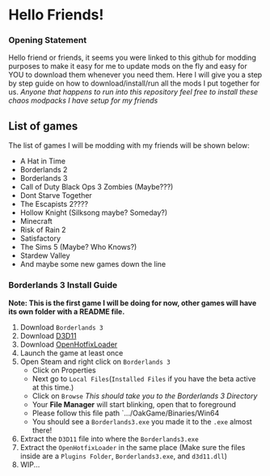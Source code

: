 # Hello Friends!

### Opening Statement

Hello friend or friends, it seems you were linked to this github for modding purposes to make it easy for me to update mods on the fly and easy for YOU to download them whenever you need them.
Here I will give you a step by step guide on how to download/install/run all the mods I put together for us. *Anyone that happens to run into this repository feel free to install these chaos modpacks I have setup for my friends*

## List of games

The list of games I will be modding with my friends will be shown below:

* A Hat in Time
* Borderlands 2
* Borderlands 3
* Call of Duty Black Ops 3 Zombies (Maybe???)
* Dont Starve Together
* The Escapists 2????
* Hollow Knight (Silksong maybe? Someday?)
* Minecraft
* Risk of Rain 2
* Satisfactory
* The Sims 5 (Maybe? Who Knows?)
* Stardew Valley
* And maybe some new games down the line

### Borderlands 3 Install Guide

**Note: This is the first game I will be doing for now, other games will have its own folder with a README file.**

1. Download `Borderlands 3`
2. Download [D3D11](https://github.com/FromDarkHell/BL3DX11Injection/releases/download/v1.1.3/D3D11.zip)
3. Download [OpenHotfixLoader](https://github.com/apple1417/OpenHotfixLoader/releases/download/v1.6/OpenHotfixLoader.zip)
4. Launch the game at least once
5. Open Steam and right click on `Borderlands 3`
    - Click on Properties
	- Next go to `Local Files`(`Installed Files` if you have the beta active at this time.)
	- Click on `Browse` *This should take you to the Borderlands 3 Directory*
	- Your **File Manager** will start blinking, open that to foreground
	- Please follow this file path `.../OakGame/Binaries/Win64
	- You should see a `Borderlands3.exe` you made it to the `.exe` almost there!
6. Extract the `D3D11` file into where the `Borderlands3.exe`
7. Extract the `OpenHotfixLoader` in the same place (Make sure the files inside are a `Plugins Folder`, `Borderlands3.exe`, and `d3d11.dll`)
8. WIP...